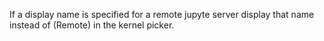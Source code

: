 If a display name is specified for a remote jupyte server display that name instead of (Remote) in the kernel picker.